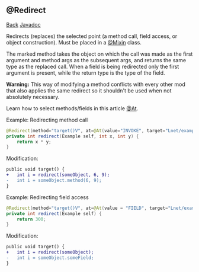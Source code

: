 ## @Redirect
[Back](mixins.md) [Javadoc](https://jenkins.liteloader.com/view/Other/job/Mixin/javadoc/org/spongepowered/asm/mixin/injection/Redirect.html)

Redirects (replaces) the selected point (a method call, field access, or object construction). Must be placed in a [@Mixin](mixin.md) class.

The marked method takes the object on which the call was made as the first argument and method args as the subsequent args, and returns the same type as the replaced call. When a field is being redirected only the first argument is present, while the return type is the type of the field.

**Warning:** This way of modifying a method conflicts with every other mod that also applies the same redirect so it shouldn't be used when not absolutely necessary.

Learn how to select methods/fields in this article [@At](at.md).

Example: Redirecting method call
```java
@Redirect(method="target()V", at=@At(value="INVOKE", target="Lnet/example/Example;method(II)I"))
private int redirect(Example self, int x, int y) {
    return x * y;
}
```

Modification:
```patch
public void target() {
+	int i = redirect(someObject, 6, 9);
-	int i = someObject.method(6, 9);
}
```

Example: Redirecting field access
```java
@Redirect(method="target()V", at=@At(value = "FIELD", target="Lnet/example/Example;someField:I"))
private int redirect(Example self) {
	return 300;
}
```

Modification:
```patch
public void target() {
+	int i = redirect(someObject);
-	int i = someObject.someField;
}
```
